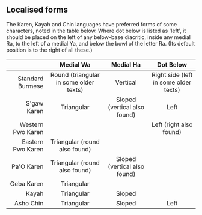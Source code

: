 ## Localised forms

The Karen, Kayah and Chin languages have preferred forms of some characters, noted in the table below. Where dot below is listed as 'left', it should be placed on the left of any below-base diacritic, inside any medial Ra, to the left of a medial Ya, and below the bowl of the letter Ra. (Its default position is to the right of all these.)

| | Medial Wa | Medial Ha | Dot Below |
|---:|:---:|:---:|:---:|
|Standard Burmese| Round (triangular in some older texts) | Vertical | Right side (left in some older texts)|
|S'gaw Karen|Triangular|Sloped (vertical also found)|Left|
|Western Pwo Karen|||Left (right also found)|
|Eastern Pwo Karen|Triangular (round also found)||
|Pa'O Karen|Triangular (round also found)|Sloped (vertical also found)||
|Geba Karen|Triangular|||
|Kayah|Triangular|Sloped||
|Asho Chin|Triangular|Sloped|Left|
